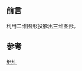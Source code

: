 ## 前言
利用二维图形投影出三维图形。


## 参考

[地址][1]

  [1]: https://github.com/chunqiuyiyu/learn-javascript/tree/master/cube
